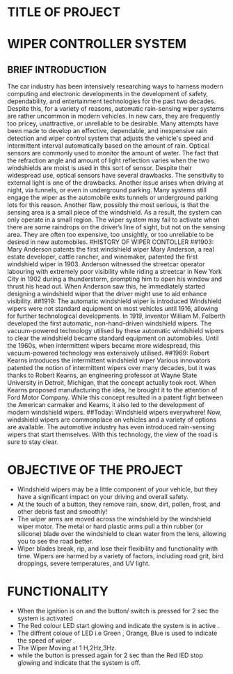 # TITLE OF PROJECT
# WIPER CONTROLLER SYSTEM
## BRIEF INTRODUCTION 
The car industry has been intensively researching ways to harness modern computing and electronic developments in the development of safety, dependability, and entertainment technologies for the past two decades. Despite this, for a variety of reasons, automatic rain-sensing wiper systems are rather uncommon in modern vehicles. In new cars, they are frequently too pricey, unattractive, or unreliable to be desirable. Many attempts have been made to develop an effective, dependable, and inexpensive rain detection and wiper control system that adjusts the vehicle's speed and intermittent interval automatically based on the amount of rain. Optical sensors are commonly used to monitor the amount of water.
The fact that the refraction angle and amount of light reflection varies when the two windshields are moist is used in this sort of sensor. Despite their widespread use, optical sensors have several drawbacks. The sensitivity to external light is one of the drawbacks. Another issue arises when driving at night, via tunnels, or even in underground parking. Many systems still engage the wiper as the automobile exits tunnels or underground parking lots for this reason. Another flaw, possibly the most serious, is that the sensing area is a small piece of the windshield. As a result, the system can only operate in a small region. 
The wiper system may fail to activate when there are some raindrops on the driver’s line of sight, but not on the sensing area. They are often too expensive, too unsightly, or too unreliable to be desired in new automobiles.
#HISTORY OF WIPER CONTOLLER
##1903: Mary Anderson patents the first windshield wiper
Mary Anderson, a real estate developer, cattle rancher, and winemaker, patented the first windshield wiper in 1903. Anderson witnessed the streetcar operator labouring with extremely poor visibility while riding a streetcar in New York City in 1902 during a thunderstorm, prompting him to open his window and thrust his head out. When Anderson saw this, he immediately started designing a windshield wiper that the driver might use to aid enhance visibility.
##1919: The automatic windshield wiper is introduced
Windshield wipers were not standard equipment on most vehicles until 1916, allowing for further technological developments.
In 1919, inventor William M. Folberth developed the first automatic, non-hand-driven windshield wipers. The vacuum-powered technology utilised by these automatic windshield wipers to clear the windshield became standard equipment on automobiles. Until the 1960s, when intermittent wipers became more widespread, this vacuum-powered technology was extensively utilised.
##1969: Robert Kearns introduces the intermittent windshield wiper
Various innovators patented the notion of intermittent wipers over many decades, but it was thanks to Robert Kearns, an engineering professor at Wayne State University in Detroit, Michigan, that the concept actually took root. When Kearns proposed manufacturing the idea, he brought it to the attention of Ford Motor Company. While this concept resulted in a patent fight between the American carmaker and Kearns, it also led to the development of modern windshield wipers.
##Today: Windshield wipers everywhere!
Now, windshield wipers are commonplace on vehicles and a variety of options are available. The automotive industry has even introduced rain-sensing wipers that start themselves. With this technology, the view of the road is sure to stay clear.
# OBJECTIVE OF THE PROJECT
* Windshield wipers may be a little component of your vehicle, but they have a significant impact on your driving and overall safety.
* At the touch of a button, they remove rain, snow, dirt, pollen, frost, and other debris fast and smoothly!
* The wiper arms are moved across the windshield by the windshield wiper motor. The metal or hard plastic arms pull a thin rubber (or silicone) blade over the windshield to clean water from the lens, allowing you to see the road better.
* Wiper blades break, rip, and lose their flexibility and functionality with time. Wipers are harmed by a variety of factors, including road grit, bird droppings, severe temperatures, and UV light.
#  FUNCTIONALITY
* When the ignition is on and the button/ switch is pressed for 2 sec the system is activated 
* The Red colour LED start glowing and indicate the system is in active .
* The diffrent coloue of LED i.e Green , Orange, Blue is used to indicate the speed of wiper .
* The  Wiper Moving at 1 H,2Hz,3Hz.
* while the button is pressed again for 2 sec than the Red lED stop glowing and indicate that the system is off.


